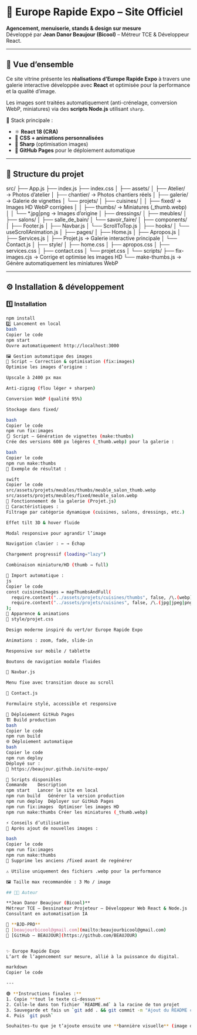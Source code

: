 # 🌿 Europe Rapide Expo – Site Officiel  
**Agencement, menuiserie, stands & design sur mesure**  
Développé par **Jean Danor Beaujour (Bicool)** – Métreur TCE & Développeur React.

---

## 🧭 Vue d’ensemble

Ce site vitrine présente les **réalisations d’Europe Rapide Expo** à travers une galerie interactive développée avec **React** et optimisée pour la performance et la qualité d’image.

Les images sont traitées automatiquement (anti-crénelage, conversion WebP, miniatures) via des **scripts Node.js** utilisant `sharp`.

🧰 Stack principale :
- ⚛️ **React 18 (CRA)**
- 🎨 **CSS + animations personnalisées**
- 🧩 **Sharp** (optimisation images)
- 🚀 **GitHub Pages** pour le déploiement automatique

---

## 📂 Structure du projet

src/
├── App.js
├── index.js
├── index.css
│
├── assets/
│ ├── Atelier/ → Photos d’atelier
│ ├── chantier/ → Photos chantiers réels
│ ├── galerie/ → Galerie de vignettes
│ └── projets/
│ ├── cuisines/
│ │ ├── fixed/ → Images HD WebP corrigées
│ │ ├── thumbs/ → Miniatures (_thumb.webp)
│ │ └── *.jpg|png → Images d’origine
│ ├── dressings/
│ ├── meubles/
│ ├── salons/
│ ├── salle_de_bain/
│ └── savoir_faire/
│
├── components/
│ ├── Footer.js
│ ├── Navbar.js
│ └── ScrollToTop.js
│
├── hooks/
│ └── useScrollAnimation.js
│
├── pages/
│ ├── Home.js
│ ├── Apropos.js
│ ├── Services.js
│ ├── Projet.js → Galerie interactive principale
│ └── Contact.js
│
├── style/
│ ├── home.css
│ ├── apropos.css
│ ├── services.css
│ ├── contact.css
│ └── projet.css
│
└── scripts/
├── fix-images.cjs → Corrige et optimise les images HD
└── make-thumbs.js → Génère automatiquement les miniatures WebP

---

## ⚙️ Installation & développement

### 1️⃣ Installation
```bash
npm install
2️⃣ Lancement en local
bash
Copier le code
npm start
Ouvre automatiquement http://localhost:3000

🖼️ Gestion automatique des images
🔧 Script – Correction & optimisation (fix:images)
Optimise les images d’origine :

Upscale à 2400 px max

Anti-zigzag (flou léger + sharpen)

Conversion WebP (qualité 95%)

Stockage dans fixed/

bash
Copier le code
npm run fix:images
🪞 Script – Génération de vignettes (make:thumbs)
Crée des versions 600 px légères (_thumb.webp) pour la galerie :

bash
Copier le code
npm run make:thumbs
📁 Exemple de résultat :

swift
Copier le code
src/assets/projets/meubles/thumbs/meuble_salon_thumb.webp
src/assets/projets/meubles/fixed/meuble_salon.webp
🧠 Fonctionnement de la galerie (Projet.js)
🔹 Caractéristiques :
Filtrage par catégorie dynamique (cuisines, salons, dressings, etc.)

Effet tilt 3D & hover fluide

Modal responsive pour agrandir l’image

Navigation clavier : ← → Échap

Chargement progressif (loading="lazy")

Combinaison miniature/HD (thumb → full)

🔹 Import automatique :
js
Copier le code
const cuisinesImages = mapThumbsAndFull(
  require.context("../assets/projets/cuisines/thumbs", false, /\.(webp)$/i),
  require.context("../assets/projets/cuisines", false, /\.(jpg|jpeg|png|webp)$/i)
);
💅 Apparence & animations
🎨 style/projet.css

Design moderne inspiré du vert/or Europe Rapide Expo

Animations : zoom, fade, slide-in

Responsive sur mobile / tablette

Boutons de navigation modale fluides

🧭 Navbar.js

Menu fixe avec transition douce au scroll

📩 Contact.js

Formulaire stylé, accessible et responsive

🚀 Déploiement GitHub Pages
🏗️ Build production
bash
Copier le code
npm run build
🌐 Déploiement automatique
bash
Copier le code
npm run deploy
Déployé sur :
🔗 https://beaujour.github.io/site-expo/

📜 Scripts disponibles
Commande	Description
npm start	Lancer le site en local
npm run build	Générer la version production
npm run deploy	Déployer sur GitHub Pages
npm run fix:images	Optimiser les images HD
npm run make:thumbs	Créer les miniatures (_thumb.webp)

⚡ Conseils d’utilisation
🔁 Après ajout de nouvelles images :

bash
Copier le code
npm run fix:images
npm run make:thumbs
🧹 Supprime les anciens /fixed avant de regénérer

⚠️ Utilise uniquement des fichiers .webp pour la performance

🖼️ Taille max recommandée : 3 Mo / image

## 👨‍💻 Auteur

**Jean Danor Beaujour (Bicool)**  
Métreur TCE – Dessinateur Projeteur – Développeur Web React & Node.js  
Consultant en automatisation IA  

🏢 **BJD-PRO**  
📧 [beaujourbicool@gmail.com](mailto:beaujourbicool@gmail.com)  
🐙 [GitHub – BEAUJOUR](https://github.com/BEAUJOUR)


✨ Europe Rapide Expo
L’art de l’agencement sur mesure, allié à la puissance du digital.

markdown
Copier le code

---

🟢 **Instructions finales :**
1. Copie **tout le texte ci-dessus**
2. Colle-le dans ton fichier `README.md` à la racine de ton projet  
3. Sauvegarde et fais un `git add . && git commit -m "Ajout du README complet"`  
4. Puis `git push`

Souhaites-tu que je t’ajoute ensuite une **bannière visuelle** (image d’en-tête README avec le logo “Europ